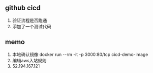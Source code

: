 ## github cicd
1. 验证流程是否跑通
2. 添加了一个测试代码

## memo
1. 本地确认镜像
docker run --rm  -it -p 3000:80/tcp cicd-demo-image
2. 编辑aws入站规则
3. 52.194.167.121